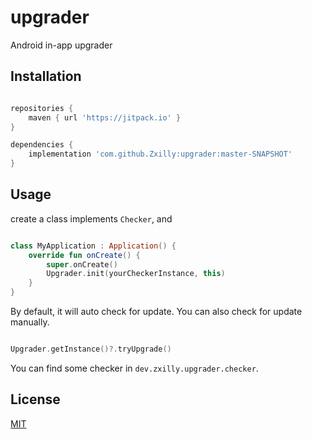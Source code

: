 # upgrader

Android in-app upgrader

## Installation

```groovy

repositories {
    maven { url 'https://jitpack.io' }
}

dependencies {
    implementation 'com.github.Zxilly:upgrader:master-SNAPSHOT'
}
```

## Usage

create a class implements `Checker`, and

```kotlin

class MyApplication : Application() {
    override fun onCreate() {
        super.onCreate()
        Upgrader.init(yourCheckerInstance, this)
    }
}
```

By default, it will auto check for update. You can also check for update manually.

```kotlin

Upgrader.getInstance()?.tryUpgrade()

```

You can find some checker in `dev.zxilly.upgrader.checker`.

## License

[MIT](https://choosealicense.com/licenses/mit/)